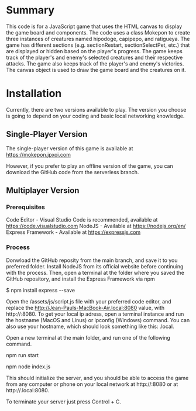 # Summary
This code is for a JavaScript game that uses the HTML canvas to display the game board and components. The code uses a class Mokepon to create three instances of creatures named hipodoge, capipepo, and ratigueya. The game has different sections (e.g. sectionRestart, sectionSelectPet, etc.) that are displayed or hidden based on the player's progress. The game keeps track of the player's and enemy's selected creatures and their respective attacks. The game also keeps track of the player's and enemy's victories. The canvas object is used to draw the game board and the creatures on it.

# Installation
Currently, there are two versions available to play. The version you choose is going to depend on your coding and basic local networking knowledge.

## Single-Player Version
The single-player version of this game is available at https://mokepon.jpxoi.com

However, if you prefer to play an offline version of the game, you can download the GitHub code from the serverless branch.

## Multiplayer Version

### Prerequisites
Code Editor - Visual Studio Code is recommended, available at https://code.visualstudio.com
NodeJS - Available at https://nodejs.org/en/
Express Framework - Available at https://expressjs.com

### Process
Donwload the GitHub reposity from the main branch, and save it to you preferred folder. Install NodeJS from its official website before continuing with the process. Then, open a terminal at the folder where you saved the GitHub repository, and install the Express Framework via npm

$ npm install express --save

Open the /assets/js/script.js file with your preferred code editor, and replace the http://Jean-Pauls-MacBook-Air.local:8080 value, with http://<yourlocalipaddress>:8080. To get your local ip adress, open a terminal instance and run the hostname (MacOS and Linus) or ipconfig (Windows) command. You can also use your hostname, which should look something like this: <computername>.local.

Open a new terminal at the main folder, and run one of the following command.

npm run start

npm node index.js

This should initialize the server, and you should be able to access the game from any computer or phone on your local network at http://<yourlocalipadress>:8080 or at http://<computername>.local:8080.

To terminate your server just press Control + C.
